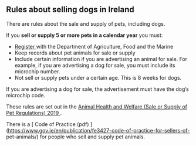 ##  Rules about selling dogs in Ireland

There are rules about the sale and supply of pets, including dogs.

If you **sell or supply 5 or more pets in a calendar year** you must:

  * [ Register ](https://www.gov.ie/en/publication/d3af4-new-rules-on-the-sale-supply-and-advertising-of-pet-animals/) with the Department of Agriculture, Food and the Marine 
  * Keep records about pet animals for sale or supply 
  * Include certain information if you are advertising an animal for sale. For example, if you are advertising a dog for sale, you must include its microchip number. 
  * Not sell or supply pets under a certain age. This is 8 weeks for dogs. 

If you are advertising a dog for sale, the advertisement must have the dog’s
microchip code.

These rules are set out in the [ Animal Health and Welfare (Sale or Supply of
Pet Regulations) 2019
](http://www.irishstatutebook.ie/eli/2019/si/681/made/en/pdf) .

There is a [ Code of Practice (pdf)
](https://www.gov.ie/en/publication/fe3427-code-of-practice-for-sellers-of-
pet-animals/) for people who sell and supply pet animals.
